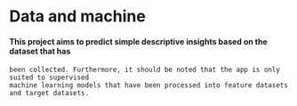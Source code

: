 # Data and machine

#### This project aims to predict simple descriptive insights based on the dataset that has
    been collected. Furthermore, it should be noted that the app is only suited to supervised 
    machine learning models that have been processed into feature datasets and target datasets. 
